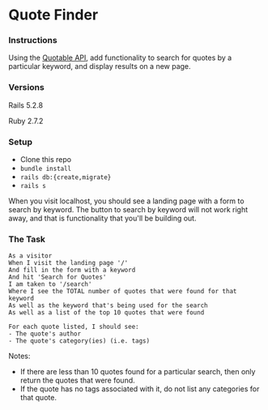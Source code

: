 # Quote Finder

### Instructions

Using the [Quotable API](https://github.com/lukePeavey/quotable), add functionality to search for quotes by a particular keyword, and display results on a new page. 

### Versions

Rails 5.2.8

Ruby 2.7.2

### Setup

- Clone this repo
- `bundle install`
- `rails db:{create,migrate}`
- `rails s`

When you visit localhost, you should see a landing page with a form to search by keyword. The button to search by keyword will not work right away, and that is functionality that you'll be building out. 


### The Task

```
As a visitor
When I visit the landing page '/'
And fill in the form with a keyword 
And hit 'Search for Quotes'
I am taken to '/search'
Where I see the TOTAL number of quotes that were found for that keyword
As well as the keyword that's being used for the search
As well as a list of the top 10 quotes that were found

For each quote listed, I should see: 
- The quote's author
- The quote's category(ies) (i.e. tags)
```

Notes:
- If there are less than 10 quotes found for a particular search, then only return the quotes that were found. 
- If the quote has no tags associated with it, do not list any categories for that quote.
